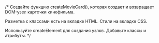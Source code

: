 /*
  Создайте функцию createMovieCard(), которая 
  создает и возвращает DOM-узел карточки кинофильма.
  
  Разметка с классами есть на вкладке HTML.
  Стили на вкладке CSS.
  
  Используйте createElement для создания узлов.
  Добавьте классы и атрибуты.
*/